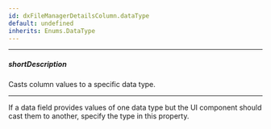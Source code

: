 ```yaml
---
id: dxFileManagerDetailsColumn.dataType
default: undefined
inherits: Enums.DataType
---
```

---
##### shortDescription
Casts column values to a specific data type.

---
If a data field provides values of one data type but the UI component should cast them to another, specify the type in this property. 
